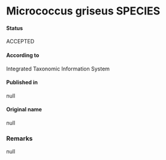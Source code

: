 # Micrococcus griseus SPECIES

#### Status
ACCEPTED

#### According to
Integrated Taxonomic Information System

#### Published in
null

#### Original name
null

### Remarks
null